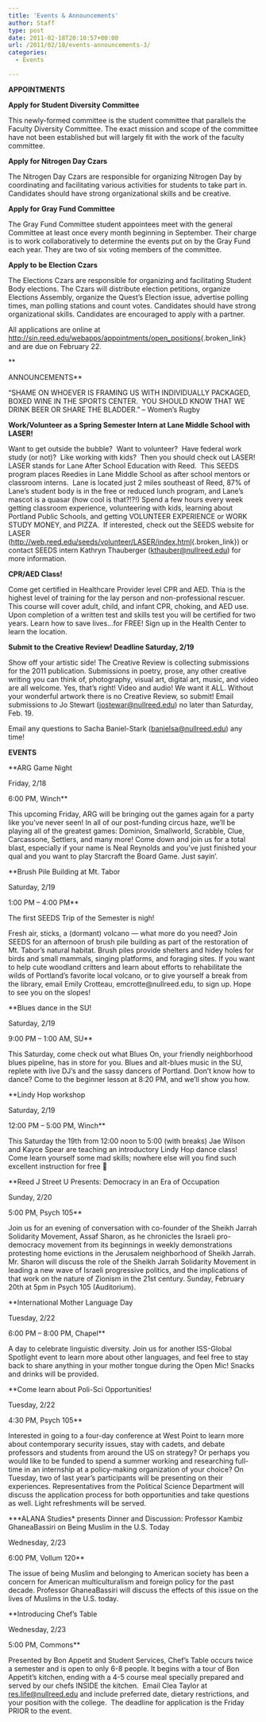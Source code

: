 ```yaml
---
title: 'Events & Announcements'
author: Staff
type: post
date: 2011-02-18T20:10:57+00:00
url: /2011/02/18/events-announcements-3/
categories:
  - Events

---
```

**APPOINTMENTS**

**Apply for Student Diversity Committee**
  
This newly-formed committee is the student committee that parallels the Faculty Diversity Committee. The exact mission and scope of the committee have not been established but will largely fit with the work of the faculty committee.

**Apply for Nitrogen Day Czars**
  
The Nitrogen Day Czars are responsible for organizing Nitrogen Day by coordinating and facilitating various activities for students to take part in.  Candidates should have strong organizational skills and be creative.

**Apply for Gray Fund Committee**
  
The Gray Fund Committee student appointees meet with the general Committee at least once every month beginning in September. Their charge is to work collaboratively to determine the events put on by the Gray Fund each year. They are two of six voting members of the committee.

**Apply to be Election Czars**
  
The Elections Czars are responsible for organizing and facilitating Student Body elections. The Czars will distribute election petitions, organize Elections Assembly, organize the Quest’s Election issue, advertise polling times, man polling stations and count votes. Candidates should have strong organizational skills. Candidates are encouraged to apply with a partner.

All applications are online at <http://sin.reed.edu/webapps/appointments/open_positions>{.broken_link} and are due on February 22.
  
**
  
ANNOUNCEMENTS**

“SHAME ON WHOEVER IS FRAMING US WITH INDIVIDUALLY PACKAGED, BOXED WINE IN THE SPORTS CENTER.  YOU SHOULD KNOW THAT WE DRINK BEER OR SHARE THE BLADDER.” &#8211; Women’s Rugby

**Work/Volunteer as a Spring Semester Intern at Lane Middle School with LASER!**
  
Want to get outside the bubble?  Want to volunteer?  Have federal work study (or not)?  Like working with kids?  Then you should check out LASER!  LASER stands for Lane After School Education with Reed.  This SEEDS program places Reedies in Lane Middle School as after school mentors or classroom interns.  Lane is located just 2 miles southeast of Reed, 87% of Lane&#8217;s student body is in the free or reduced lunch program, and Lane&#8217;s mascot is a quasar (how cool is that?!?!) Spend a few hours every week getting classroom experience, volunteering with kids, learning about Portland Public Schools, and getting VOLUNTEER EXPERIENCE or WORK STUDY MONEY, and PIZZA.  If interested, check out the SEEDS website for LASER (<http://web.reed.edu/seeds/volunteer/LASER/index.html>{.broken_link}) or contact SEEDS intern Kathryn Thauberger ([&#x6b;&#x74;&#x68;&#x61;&#x75;&#x62;&#x65;&#x72;&#x40;<span class="oe_displaynone">null</span>&#x72;&#x65;&#x65;&#x64;&#x2e;&#x65;&#x64;&#x75;][1]) for more information.

**CPR/AED Class!**
  
Come get certified in Healthcare Provider level CPR and AED. Thia is the highest level of training for the lay person and non-professional rescuer. This course will cover adult, child, and infant CPR, choking, and AED use. Upon completion of a written test and skills test you will be certified for two years. Learn how to save lives&#8230;for FREE! Sign up in the Health Center to learn the location.

**Submit to the Creative Review! Deadline Saturday, 2/19** 
  
Show off your artistic side! The Creative Review is collecting submissions for the 2011 publication. Submissions in poetry, prose, any other creative writing you can think of, photography, visual art, digital art, music, and video are all welcome. Yes, that&#8217;s right! Video and audio! We want it ALL. Without your wonderful artwork there is no Creative Review, so submit! Email submissions to Jo Stewart ([&#x6a;&#x6f;&#x73;&#x74;&#x65;&#x77;&#x61;&#x72;&#x40;<span class="oe_displaynone">null</span>&#x72;&#x65;&#x65;&#x64;&#x2e;&#x65;&#x64;&#x75;][2]) no later than Saturday, Feb. 19.

Email any questions to Sacha Baniel-Stark ([&#x62;&#x61;&#x6e;&#x69;&#x65;&#x6c;&#x73;&#x61;&#x40;<span class="oe_displaynone">null</span>&#x72;&#x65;&#x65;&#x64;&#x2e;&#x65;&#x64;&#x75;][3]) any time!

**EVENTS**

**ARG Game Night
  
Friday, 2/18
  
6:00 PM, Winch**
  
This upcoming Friday, ARG will be bringing out the games again for a party like you&#8217;ve never seen! In all of our post-funding circus haze, we&#8217;ll be playing all of the greatest games: Dominion, Smallworld, Scrabble, Clue, Carcassone, Settlers, and many more! Come down and join us for a total blast, especially if your name is Neal Reynolds and you&#8217;ve just finished your qual and you want to play Starcraft the Board Game. Just sayin’.

**Brush Pile Building at Mt. Tabor
  
Saturday, 2/19
  
1:00 PM – 4:00 PM**
  
The first SEEDS Trip of the Semester is nigh!
  
Fresh air, sticks, a (dormant) volcano &#8212; what more do you need? Join SEEDS for an afternoon of brush pile building as part of the restoration of Mt. Tabor&#8217;s natural habitat. Brush piles provide shelters and hidey holes for birds and small mammals, singing platforms, and foraging sites. If you want to help cute woodland critters and learn about efforts to rehabilitate the wilds of Portland&#8217;s favorite local volcano, or to give yourself a break from the library, email Emily Crotteau, &#x65;&#x6d;&#x63;&#x72;&#x6f;&#x74;&#x74;&#x65;&#x40;<span class="oe_displaynone">null</span>&#x72;&#x65;&#x65;&#x64;&#x2e;&#x65;&#x64;&#x75;, to sign up. Hope to see you on the slopes!

**Blues dance in the SU!
  
Saturday, 2/19
  
9:00 PM – 1:00 AM, SU**
  
This Saturday, come check out what Blues On, your friendly neighborhood blues pipeline, has in store for you. Blues and alt-blues music in the SU, replete with live DJ&#8217;s and the sassy dancers of Portland. Don&#8217;t know how to dance? Come to the beginner lesson at 8:20 PM, and we&#8217;ll show you how.

**Lindy Hop workshop
  
Saturday, 2/19
  
12:00 PM – 5:00 PM, Winch**
  
This Saturday the 19th from 12:00 noon to 5:00 (with breaks) Jae Wilson and Kayce Spear are teaching an introductory Lindy Hop dance class! Come learn yourself some mad skills; nowhere else will you find such excellent instruction for free 🙂

**Reed J Street U Presents: Democracy in an Era of Occupation
  
Sunday, 2/20
  
5:00 PM, Psych 105**
  
Join us for an evening of conversation with co-founder of the Sheikh Jarrah Solidarity Movement, Assaf Sharon, as he chronicles the Israeli pro-democracy movement from its beginnings in weekly demonstrations protesting home evictions in the Jerusalem neighborhood of Sheikh Jarrah.  Mr. Sharon will discuss the role of the Sheikh Jarrah Solidarity Movement in leading a new wave of Israeli progressive politics, and the implications of that work on the nature of Zionism in the 21st century. Sunday, February 20th at 5pm in Psych 105 (Auditorium).

**International Mother Language Day
  
Tuesday, 2/22
  
6:00 PM – 8:00 PM, Chapel** 
  
A day to celebrate linguistic diversity. Join us for another ISS-Global Spotlight event to learn more about other languages, and feel free to stay back to share anything in your mother tongue during the Open Mic! Snacks and drinks will be provided.

**Come learn about Poli-Sci Opportunities!
  
Tuesday, 2/22
  
4:30 PM, Psych 105**
  
Interested in going to a four-day conference at West Point to learn more about contemporary security issues, stay with cadets, and debate professors and students from around the US on strategy? Or perhaps you would like to be funded to spend a summer working and researching full-time in an internship at a policy-making organization of your choice? On Tuesday, two of last year&#8217;s participants will be presenting on their experiences. Representatives from the Political Science Department will discuss the application process for both opportunities and take questions as well. Light refreshments will be served.

**\*ALANA Studies\* presents Dinner and Discussion: Professor Kambiz GhaneaBassiri on Being Muslim in the U.S. Today
  
Wednesday, 2/23
  
6:00 PM, Vollum 120**
  
The issue of being Muslim and belonging to American society has been a concern for American multiculturalism and foreign policy for the past decade. Professor GhaneaBassiri will discuss the effects of this issue on the lives of Muslims in the U.S. today.

**Introducing Chef’s Table
  
Wednesday, 2/23
  
5:00 PM, Commons**
  
Presented by Bon Appetit and Student Services, Chef’s Table occurs twice a semester and is open to only 6-8 people. It begins with a tour of Bon Appetit’s kitchen, ending with a 4-5 course meal specially prepared and served by our chefs INSIDE the kitchen.  Email Clea Taylor at [&#x72;&#x65;&#x73;&#x2e;&#x6c;&#x69;&#x66;&#x65;&#x40;<span class="oe_displaynone">null</span>&#x72;&#x65;&#x65;&#x64;&#x2e;&#x65;&#x64;&#x75;][4] and include preferred date, dietary restrictions, and your position with the college.  The deadline for application is the Friday PRIOR to the event.

 [1]: mailto:&#x6b;&#x74;&#x68;&#x61;&#x75;&#x62;&#x65;&#x72;&#x40;&#x72;&#x65;&#x65;&#x64;&#x2e;&#x65;&#x64;&#x75;
 [2]: mailto:&#x6a;&#x6f;&#x73;&#x74;&#x65;&#x77;&#x61;&#x72;&#x40;&#x72;&#x65;&#x65;&#x64;&#x2e;&#x65;&#x64;&#x75;
 [3]: mailto:&#x62;&#x61;&#x6e;&#x69;&#x65;&#x6c;&#x73;&#x61;&#x40;&#x72;&#x65;&#x65;&#x64;&#x2e;&#x65;&#x64;&#x75;
 [4]: mailto:&#x72;&#x65;&#x73;&#x2e;&#x6c;&#x69;&#x66;&#x65;&#x40;&#x72;&#x65;&#x65;&#x64;&#x2e;&#x65;&#x64;&#x75;